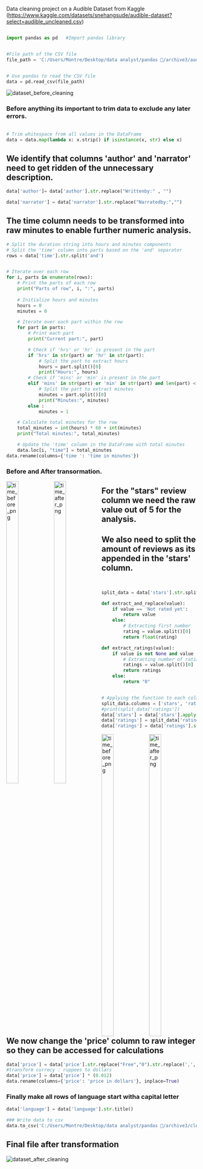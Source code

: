 Data cleaning project on a Audible Dataset from Kaggle (https://www.kaggle.com/datasets/snehangsude/audible-dataset?select=audible_uncleaned.csv)

```Python 

import pandas as pd   #Import pandas library


#File path of the CSV file
file_path = 'C:/Users/Montre/Desktop/data analyst/pandas 🐼/archive3/audible_uncleaned.csv'


# Use pandas to read the CSV file
data = pd.read_csv(file_path)
```

![dataset_before_cleaning](./images/audible_uncleaned.csv.png "CSV SpreadSheet to be transformed for analysis")


### Before anything its important to trim data to exclude any later errors. 
```Python

# Trim whitespace from all values in the DataFrame
data = data.map(lambda x: x.strip() if isinstance(x, str) else x)
```

## We identify that columns 'author' and 'narrator' need to get ridden of the unnecessary description.
```Python 
data['author']= data['author'].str.replace("Writtenby:" , "")

data['narrator'] = data['narrator'].str.replace("Narratedby:","")
```

## The time column needs to be transformed into raw minutes to enable further numeric analysis.

```Python 
# Split the duration string into hours and minutes components
# Split the 'time' column into parts based on the 'and' separator
rows = data['time'].str.split('and')


# Iterate over each row
for i, parts in enumerate(rows):
    # Print the parts of each row
    print("Parts of row", i, ":", parts)
    
    # Initialize hours and minutes
    hours = 0
    minutes = 0

    # Iterate over each part within the row
    for part in parts:
        # Print each part
        print("Current part:", part)

        # Check if 'hrs' or 'hr' is present in the part
        if 'hrs' in str(part) or 'hr' in str(part):
            # Split the part to extract hours
            hours = part.split()[0]
            print("Hours:", hours)
        # Check if 'mins' or 'min' is present in the part
        elif 'mins' in str(part) or 'min' in str(part) and len(part) < 10:
            # Split the part to extract minutes
            minutes = part.split()[0]
            print("Minutes:", minutes)
        else :
            minutes = 1

    # Calculate total minutes for the row
    total_minutes = int(hours) * 60 + int(minutes)
    print("Total minutes:", total_minutes)

    # Update the 'time' column in the DataFrame with total minutes
    data.loc[i, "time"] = total_minutes
data.rename(columns={'time ': 'time in minutes'})
```
### Before and After transormation. 

<div class="image-container">
    <img src="./images/time_before.png" alt="time_before_png" style="width: 25%; height: 800px; float: left;">
    <img src="./images/time_after.png" alt="time_after_png" style="width: 25%; height: 800px; float: left;">
</div>


## For the "stars" review column we need the raw value out of 5 for the analysis. 
## We also need to split the amount of reviews as its appended in the 'stars' column.
```Python


split_data = data['stars'].str.split('(?<=stars)', expand=True)

def extract_and_replace(value):
    if value == 'Not rated yet':
        return value
    else:
        # Extracting first number
        rating = value.split()[0]
        return float(rating)

def extract_ratings(value):
    if value is not None and value != 'Nan' :
        # Extracting number of ratings
        ratings = value.split()[0]
        return ratings
    else:
        return "0"


# Applying the function to each column
split_data.columns = ['stars', 'ratings']
#print(split_data['ratings'])
data['stars'] = data['stars'].apply(extract_and_replace)
data['ratings'] = split_data['ratings'].apply(extract_ratings)
data['ratings'] = data['ratings'].str.replace(',', '').astype(int)
```

<div class="image-container">
    <img src="./images/stars_before.png" alt="time_before_png" style="width: 25%; height: 800px; float: left;">
    <img src="./images/stars_ratings_after.png" alt="time_after_png" style="width: 25%; height: 800px; float: left;">
</div>


## We now change the 'price' column to raw integer so they can be accessed for calculations


```Python
data['price'] = data['price'].str.replace("Free","0").str.replace(',', '').str.replace('.00', '').astype(float)
#transform currecy : ruppees to dollars
data['price'] = data['price'] * (0.012)
data.rename(columns={'price': 'price in dollars'}, inplace=True)
```
### Finally make all rows of language start witha capital letter
```Python
data['language'] = data['language'].str.title()

### Write data to csv
data.to_csv('C:/Users/Montre/Desktop/data analyst/pandas 🐼/archive3/cleaned_data.csv', index=False)

```
## Final file after transformation 

![dataset_after_cleaning](./images/audible_cleaned.png "CSV SpreadSheet after transformation")


